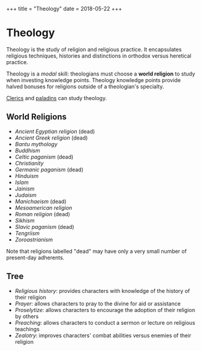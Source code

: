 +++
title = "Theology"
date = 2018-05-22
+++

# Theology

Theology is the study of religion and religious practice.
It encapsulates religious techniques, histories and distinctions in orthodox versus heretical practice.

Theology is a *modal* skill: theologians must choose a **world religion** to study when investing knowledge points.
Theology knowledge points provide halved bonuses for religions outside of a theologian's specialty.

[Clerics](./wiki/characters/cleric.md) and [paladins](./wiki/characters/paladin.md) can study theology.

## World Religions

* *Ancient Egyptian religion* (dead)
* *Ancient Greek religion* (dead)
* *Bantu mythology*
* *Buddhism*
* *Celtic paganism* (dead)
* *Christianity*
* *Germanic paganism* (dead)
* *Hinduism*
* *Islam*
* *Jainism*
* *Judaism*
* *Manichaeism* (dead)
* *Mesoamerican religion*
* *Roman religion* (dead)
* *Sikhism*
* *Slavic paganism* (dead)
* *Tengriism*
* *Zoroastrianism*

Note that religions labelled "dead" may have only a very small number of present-day adherents.

## Tree

* *Religious history*: provides characters with knowledge of the history of their religion
* *Prayer*: allows characters to pray to the divine for aid or assistance
* *Proselytize*: allows characters to encourage the adoption of their religion by others
* *Preaching*: allows characters to conduct a sermon or lecture on religious teachings
* *Zealotry*: improves characters' combat abilities versus enemies of their religion
